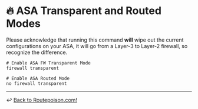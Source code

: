 # 🔥 ASA Transparent and Routed Modes

Please acknowledge that running this command __will__ wipe out the current configurations on your ASA, it will go from a Layer-3 to Layer-2 firewall, so recognize the difference.

```
# Enable ASA FW Transparent Mode
firewall transparent
```

```
# Enable ASA Routed Mode
no firewall transparent
```

---

↩️ [Back to Routepoison.com!](./../index.md)
